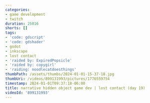 ```yaml
---
categories:
- game development
- twitch
duration: 25016
shorts: []
tags:
- 'code: gdscript'
- 'code: gdshader'
- godot
- inkscape
- lost contact
- 'raided by: ExpiredPopsicle'
- 'raided by: copygirl'
- 'raiding: noodlecatdoesthings'
thumbPath: /assets/thumbs/2024-01-01-15-37-18.jpg
thumbUri: /videos/899131993/pictures/1776559754
timestamp: 2024-01-01T09:37:18-06:00
title: narrative hidden object game dev | lost contact (day 19)
videoId: '899131993'
---
```

